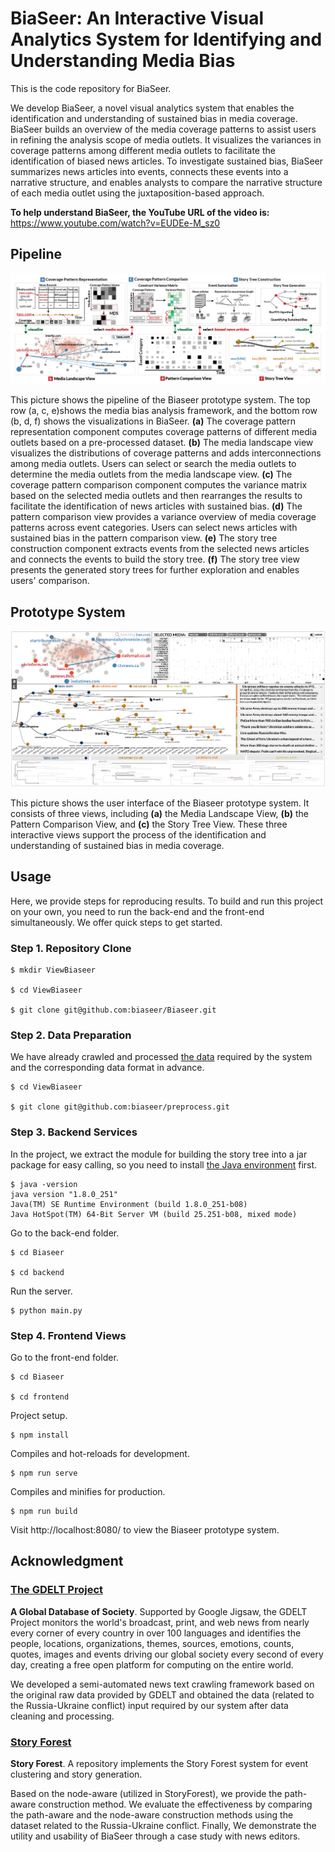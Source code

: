 # BiaSeer: An Interactive Visual Analytics System for Identifying and Understanding Media Bias

This is the code repository for BiaSeer.

We develop BiaSeer, a novel visual analytics system that enables the identification and understanding of sustained bias in media coverage.
BiaSeer builds an overview of the media coverage patterns to assist users in refining the analysis scope of media outlets.
It visualizes the variances in coverage patterns among different media outlets to facilitate the identification of biased news articles.
To investigate sustained bias, BiaSeer summarizes news articles into events, connects these events into a narrative structure, and enables analysts to compare the narrative structure of each media outlet using the juxtaposition-based approach.

**To help understand BiaSeer, the YouTube URL of the video is:** https://www.youtube.com/watch?v=EUDEe-M_sz0

## Pipeline
![](./images/pipeline.png)

This picture shows the pipeline of the Biaseer prototype system. The top row (a, c, e)shows the media bias analysis framework, and the bottom row (b, d, f) shows the visualizations in BiaSeer.
**(a)** The coverage pattern representation component computes coverage patterns of different media outlets based on a pre-processed dataset.
**(b)** The media landscape view visualizes the distributions of coverage patterns and adds interconnections among media outlets. Users can select or search the media outlets to determine the media outlets from the media landscape view. 
**(c)** The coverage pattern comparison component computes the variance matrix based on the selected media outlets and then rearranges the results to facilitate the identification of news articles with sustained bias. 
**(d)** The pattern comparison view provides a variance overview of media coverage patterns across event categories. Users can select news articles with sustained bias in the pattern comparison view. 
**(e)** The story tree construction component extracts events from the selected news articles and connects the events to build the story tree. 
**(f)** The story tree view presents the generated story trees for further exploration and enables users' comparison.

## Prototype System
![](./images/BiaSeer.png)

This picture shows the user interface of the Biaseer prototype system. It consists of three views, including **(a)** the Media Landscape View, **(b)** the Pattern Comparison View, and **(c)** the Story Tree View. These three interactive views support the process of the identification and understanding of sustained bias in media coverage.


## Usage

Here, we provide steps for reproducing results. To build and run this project on your own, you need to run the back-end and the front-end simultaneously. We offer quick steps to get started.

### Step 1. Repository Clone

~~~
$ mkdir ViewBiaseer

$ cd ViewBiaseer

$ git clone git@github.com:biaseer/Biaseer.git
~~~

### Step 2. Data Preparation
We have already crawled and processed [the data](https://github.com/biaseer/preprocess) required by the system and the corresponding data format in advance.
~~~
$ cd ViewBiaseer

$ git clone git@github.com:biaseer/preprocess.git
~~~

### Step 3. Backend Services
In the project, we extract the module for building the story tree into a jar package for easy calling, so you need to install [the Java environment](https://docs.oracle.com/javase/8/docs/technotes/guides/install/install_overview.html) first.

~~~
$ java -version
java version "1.8.0_251"
Java(TM) SE Runtime Environment (build 1.8.0_251-b08)
Java HotSpot(TM) 64-Bit Server VM (build 25.251-b08, mixed mode)
~~~
Go to the back-end folder.
~~~
$ cd Biaseer

$ cd backend
~~~
Run the server.
```
$ python main.py
```

### Step 4. Frontend Views
Go to the front-end folder.
~~~
$ cd Biaseer

$ cd frontend
~~~
Project setup.
```
$ npm install
```

Compiles and hot-reloads for development.
```
$ npm run serve
```

Compiles and minifies for production.
```
$ npm run build
```
Visit http://localhost:8080/ to view the Biaseer prototype system.


## Acknowledgment

### [The GDELT Project](https://www.gdeltproject.org/)
**A Global Database of Society**. Supported by Google Jigsaw, the GDELT Project monitors the world's broadcast, print, and web news from nearly every corner of every country in over 100 languages and identifies the people, locations, organizations, themes, sources, emotions, counts, quotes, images and events driving our global society every second of every day, creating a free open platform for computing on the entire world.

We developed a semi-automated news text crawling framework based on the original raw data provided by GDELT and obtained the data (related to the Russia-Ukraine conflict) input required by our system after data cleaning and processing.


### [Story Forest](https://github.com/BangLiu/StoryForest)
**Story Forest**. A repository implements the Story Forest system for event clustering and story generation.

Based on the node-aware (utilized in StoryForest), we provide the path-aware construction method. We evaluate the effectiveness by comparing the path-aware and the node-aware construction methods using the dataset related to the Russia-Ukraine conflict. Finally, We demonstrate the utility and usability of BiaSeer through a case study with news editors.
